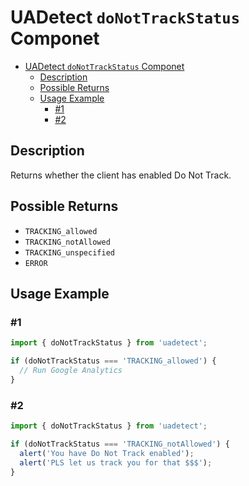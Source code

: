 # UADetect `doNotTrackStatus` Componet

- [UADetect `doNotTrackStatus` Componet](#uadetect-donottrackstatus-componet)
  - [Description](#description)
  - [Possible Returns](#possible-returns)
  - [Usage Example](#usage-example)
    - [#1](#1)
    - [#2](#2)

## Description

Returns whether the client has enabled Do Not Track.

## Possible Returns

- `TRACKING_allowed`
- `TRACKING_notAllowed`
- `TRACKING_unspecified`
- `ERROR` 

## Usage Example

### #1

```js
import { doNotTrackStatus } from 'uadetect';

if (doNotTrackStatus === 'TRACKING_allowed') {
  // Run Google Analytics
}
```

### #2

```js
import { doNotTrackStatus } from 'uadetect';

if (doNotTrackStatus === 'TRACKING_notAllowed') {
  alert('You have Do Not Track enabled');
  alert('PLS let us track you for that $$$');
}
```